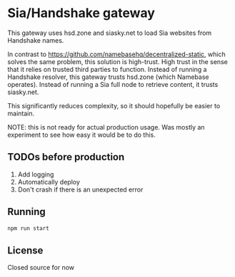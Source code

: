 Sia/Handshake gateway
==

This gateway uses hsd.zone and siasky.net to load Sia websites from Handshake names.

In contrast to https://github.com/namebasehq/decentralized-static, which solves the same problem, this solution is high-trust. High trust in the sense that it relies on trusted third parties to function. Instead of running a Handshake resolver, this gateway trusts hsd.zone (which Namebase operates). Instead of running a Sia full node to retrieve content, it trusts siasky.net.

This significantly reduces complexity, so it should hopefully be easier to maintain.

NOTE: this is not ready for actual production usage. Was mostly an experiment to see how easy it would be to do this.

## TODOs before production

1. Add logging
2. Automatically deploy
3. Don't crash if there is an unexpected error

## Running

```bash
npm run start
```

## License

Closed source for now
